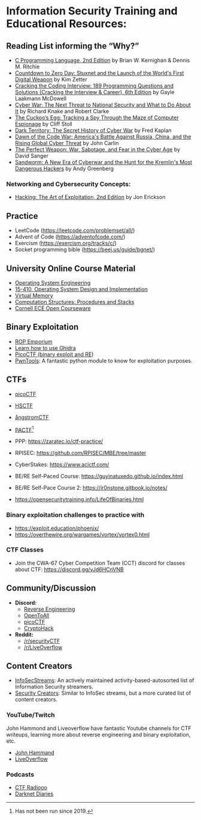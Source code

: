 # Information Security Training and Educational Resources:

## Reading List informing the “Why?”

- [C Programming Language, 2nd Edition](https://www.amazon.com/Programming-Language-2nd-Brian-Kernighan/dp/0131103628/) by Brian W. Kernighan & Dennis M. Ritchie
- [Countdown to Zero Day: Stuxnet and the Launch of the World's First Digital Weapon](https://www.amazon.com/Countdown-Zero-Day-Stuxnet-Digital/dp/0770436196/) by Kim Zetter
- [Cracking the Coding Interview: 189 Programming Questions and Solutions (Cracking the Interview & Career), 6th Edition](https://www.amazon.com/Cracking-Coding-Interview-Programming-Questions/dp/0984782850/) by Gayle Laakmann McDowell 
- [Cyber War: The Next Threat to National Security and What to Do About It](https://www.amazon.com/Cyber-War-Threat-National-Security/dp/0061962244/) by Richard Knake and Robert Clarke
- [The Cuckoo’s Egg: Tracking a Spy Through the Maze of Computer Espionage](https://www.amazon.com/Cuckoos-Egg-Tracking-Computer-Espionage/dp/1416507787/) by Cliff Stoll
- [Dark Territory: The Secret History of Cyber War](https://www.amazon.com/Dark-Territory-Secret-History-Cyber/dp/1476763267/) by Fred Kaplan
- [Dawn of the Code War: America's Battle Against Russia, China, and the Rising Global Cyber Threat](https://www.amazon.com/Dawn-of-Code-War-audiobook/dp/B07J9L41HH/) by John Carlin
- [The Perfect Weapon: War, Sabotage, and Fear in the Cyber Age](https://www.amazon.com/Perfect-Weapon-Sabotage-Fear-Cyber/dp/0451497902/) by David Sanger
- [Sandworm: A New Era of Cyberwar and the Hunt for the Kremlin's Most Dangerous Hackers](https://www.amazon.com/Sandworm-Cyberwar-Kremlins-Dangerous-Hackers/dp/0525564632/) by Andy Greenberg

### Networking and Cybersecurity Concepts:

- [Hacking: The Art of Exploitation, 2nd Edition](https://www.amazon.com/Hacking-Art-Exploitation-Jon-Erickson/dp/1593271441/) by Jon Erickson

## Practice

- LeetCode (https://leetcode.com/problemset/all/)
- Advent of Code (https://adventofcode.com/)
- Exercism (https://exercism.org/tracks/c/)
- Socket programming bible (https://beej.us/guide/bgnet/)

## University Online Course Material

- [Operating System Engineering](https://ocw.mit.edu/courses/electrical-engineering-and-computer-science/6-828-operating-system-engineering-fall-2012/)
- [15-410, Operating System Design and Implementation](https://www.cs.cmu.edu/~410/)
- [Virtual Memory](https://www.cs.uic.edu/~jbell/CourseNotes/OperatingSystems/9_VirtualMemory.html)
- [Computation Structures: Procedures and Stacks](https://computationstructures.org/lectures/stacks/stacks.html)
- [Cornell ECE Open Courseware](https://ocw.ece.cornell.edu/)

## Binary Exploitation

- [ROP Emporium](https://ropemporium.com/index.html)
- [Learn how to use Ghidra](https://github.com/NationalSecurityAgency/ghidra/tree/master/GhidraDocs/GhidraClass)
- [PicoCTF (binary exploit and RE)](https://picoctf.com/)
- [PwnTools](https://github.com/Gallopsled/pwntools-tutorial): A fantastic python module to know for exploitation purposes. 

## CTFs

- [picoCTF](https://picoctf.com/)
- [HSCTF](https://hsctf.com/)
- [ångstromCTF](https://angstromctf.com/)
- [PACTF](https://pactf.com/)[^1]

- PPP: https://zaratec.io/ctf-practice/
- RPISEC: https://github.com/RPISEC/MBE/tree/master
- CyberStakes: https://www.acictf.com/
- BE/RE Self-Paced Course: https://guyinatuxedo.github.io/index.html
- BE/RE Self-Pace Course 2: https://ir0nstone.gitbook.io/notes/
- https://opensecuritytraining.info/LifeOfBinaries.html

### Binary exploitation challenges to practice with

- https://exploit.education/phoenix/
- https://overthewire.org/wargames/vortex/vortex0.html


### CTF Classes

- Join the CWA-67 Cyber Competition Team (CCT) discord for classes about CTF: https://discord.gg/vJd6HCnVNB

## Community/Discussion

- **Discord:**
  - [Reverse Engineering](https://discord.com/invite/rtfm)
  - [OpenToAll](https://opentoallctf.github.io/)
  - [picoCTF](https://picoctf.org/discord)
  - [CryptoHack](https://discord.gg/h9E7cna5pV)
- **Reddit:**
  - [/r/securityCTF](https://www.reddit.com/r/securityCTF/)
  - [/r/LiveOverflow](https://www.reddit.com/r/LiveOverflow/)

## Content Creators

- [InfoSecStreams](https://infosecstreams.com/): An actively maintained activity-based-autosorted list of Information Security streamers.
- [Security Creators](https://securitycreators.video/): Similar to InfoSec streams, but a more curated list of content creators.

### YouTube/Twitch

John Hammond and Liveoverflow have fantastic Youtube channels for CTF writeups, learning more about reverse engineering and binary exploitation, etc.

- [John Hammand](https://www.youtube.com/c/JohnHammond010/playlists)
- [LiveOverflow](https://www.youtube.com/playlist?list=PLhixgUqwRTjxglIswKp9mpkfPNfHkzyeN)

### Podcasts

- [CTF Radiooo](https://www.youtube.com/channel/UC-aOX0H7RXOrxzzJjWb17lg)
- [Darknet Diaries](https://darknetdiaries.com/)

[^1]: Has not been run since 2019.
